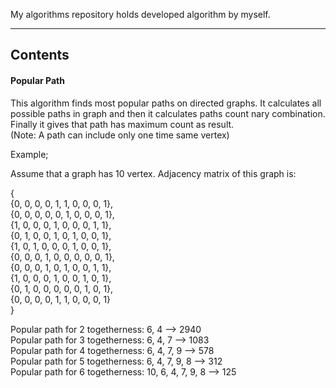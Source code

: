 My algorithms repository holds developed algorithm by myself. 

----------


Contents
-------------

#### <i class="icon-file"></i> Popular Path

This algorithm finds most popular paths on directed graphs. It calculates all possible paths in graph and then it calculates paths count nary combination. Finally it gives that path has maximum count as result.<br/>
(Note: A path can include only one time same vertex)

Example;

Assume that a graph has 10 vertex. Adjacency matrix of this graph is:

{<br/>
{0, 0, 0, 0, 1, 1, 0, 0, 0, 1},<br/>
{0, 0, 0, 0, 0, 1, 0, 0, 0, 1},<br/>
{1, 0, 0, 0, 1, 0, 0, 0, 1, 1},<br/>
{0, 1, 0, 0, 1, 0, 1, 0, 0, 1},<br/>
{1, 0, 1, 0, 0, 0, 1, 0, 0, 1},<br/>
{0, 0, 0, 1, 0, 0, 0, 0, 0, 1},<br/>
{0, 0, 0, 1, 0, 1, 0, 0, 1, 1},<br/>
{1, 0, 0, 0, 1, 0, 0, 1, 0, 1},<br/>
{0, 1, 0, 0, 0, 0, 0, 1, 0, 1},<br/>
{0, 0, 0, 0, 1, 1, 0, 0, 0, 1}<br/>
}<br/>

Popular path for 2 togetherness: 6, 4 --> 2940<br/>
Popular path for 3 togetherness: 6, 4, 7 --> 1083<br/>
Popular path for 4 togetherness: 6, 4, 7, 9 --> 578<br/>
Popular path for 5 togetherness: 6, 4, 7, 9, 8 --> 312<br/>
Popular path for 6 togetherness: 10, 6, 4, 7, 9, 8 --> 125<br/>

